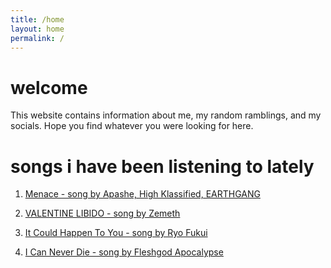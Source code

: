 ```yaml
---
title: /home
layout: home
permalink: /
---
```


# welcome

This website contains information about me, my random ramblings, and my socials. Hope you find whatever you were looking for here.

# songs i have been listening to lately

1. [Menace - song by Apashe, High Klassified, EARTHGANG](https://open.spotify.com/track/6P0qxnyxLL6D7Gmm8ZMlF2?si=f4e5fa92912d464b)

2. [VALENTINE LIBIDO - song by Zemeth](https://open.spotify.com/track/1yHq6BQOaNbMmYS4fZCgLw?si=ef9cd9137a024c9a)

3. [It Could Happen To You - song by Ryo Fukui](https://open.spotify.com/track/2fktrJuECcaRCgJuqwChL8?si=e322fa72be5343b4)

4. [I Can Never Die - song by Fleshgod Apocalypse](https://open.spotify.com/track/4M73uHvbhiaMYRzUOSNVbG?si=ad101f11199841ba)

